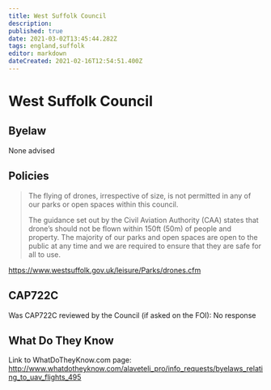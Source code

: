 ```yaml
---
title: West Suffolk Council
description: 
published: true
date: 2021-03-02T13:45:44.282Z
tags: england,suffolk
editor: markdown
dateCreated: 2021-02-16T12:54:51.400Z
---
```


# West Suffolk Council

## Byelaw
None advised

## Policies
> The flying of drones, irrespective of size, is not permitted in any of our parks or open spaces within this council.
>
> The guidance set out by the Civil Aviation Authority (CAA) states that drone’s should not be flown within 150ft (50m) of people and property. The majority of our parks and open spaces are open to the public at any time and we are required to ensure that they are safe for all to use.

https://www.westsuffolk.gov.uk/leisure/Parks/drones.cfm

## CAP722C

Was CAP722C reviewed by the Council (if asked on the FOI): No response

## What Do They Know

Link to WhatDoTheyKnow.com page:
http://www.whatdotheyknow.com/alaveteli_pro/info_requests/byelaws_relating_to_uav_flights_495

